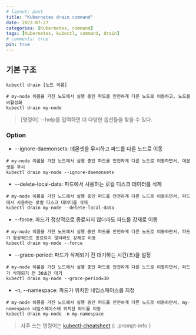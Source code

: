 ```yaml
---
# layout: post
title: "Kubernetes drain command"
date: 2023-07-27
categories: [Kubernetes, command]
tags: [Kubernetes, kubectl, command, drain]
# comments: true
pin: true
---
```


## 기본 구조
```
kubectl drain [노드 이름]

# my-node 이름을 가진 노드에서 실행 중인 파드를 안전하게 다른 노드로 이동하고, 노드를 비활성화
kubectl drain my-node
```

> [명령어] --help를 입력하면 더 다양한 옵션들을 찾을 수 있다.

### Option
- --ignore-daemonsets: 데몬셋을 무시하고 파드를 다른 노드로 이동
```
# my-node 이름을 가진 노드에서 실행 중인 파드를 안전하게 다른 노드로 이동하면서, 데몬셋을 무시
kubectl drain my-node --ignore-daemonsets
```

- --delete-local-data: 파드에서 사용하는 로컬 디스크 데이터를 삭제
```
# my-node 이름을 가진 노드에서 실행 중인 파드를 안전하게 다른 노드로 이동하면서, 파드에서 사용하는 로컬 디스크 데이터를 삭제
kubectl drain my-node --delete-local-data
```

- --force: 파드가 정상적으로 종료되지 않더라도 파드를 강제로 이동
```
# my-node 이름을 가진 노드에서 실행 중인 파드를 안전하게 다른 노드로 이동하면서, 파드가 정상적으로 종료되지 않더라도 강제로 이동
kubectl drain my-node --force
```

- --grace-period: 파드가 삭제되기 전 대기하는 시간(초)을 설정
```
# my-node 이름을 가진 노드에서 실행 중인 파드를 안전하게 다른 노드로 이동하면서, 파드가 삭제되기 전 30초간 대기
kubectl drain my-node --grace-period=30
```

- -n, --namespace: 파드가 위치한 네임스페이스를 지정
```
# my-node 이름을 가진 노드에서 실행 중인 파드를 안전하게 다른 노드로 이동하면서, my-namespace 네임스페이스에 위치한 파드를 이동
kubectl drain my-node -n my-namespace
```

> 자주 쓰는 명령어는 [kubectl-cheatsheet](https://kubernetes.io/docs/reference/kubectl/cheatsheet/)
{: .prompt-info }